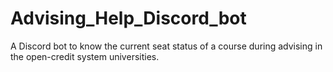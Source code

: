 # Advising_Help_Discord_bot
A Discord bot to know the current seat status of a course during advising in the open-credit system universities.
